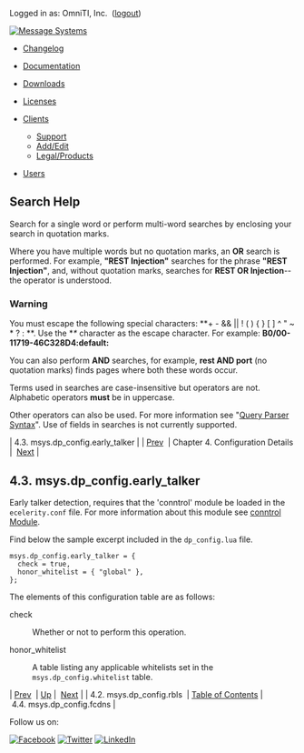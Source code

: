 Logged in as: OmniTI, Inc.  ([logout](https://support.messagesystems.com/logout.php))

[![Message Systems](https://support.messagesystems.com/images/ms-white205.png)](https://support.messagesystems.com/start.php) 

*   [Changelog](https://support.messagesystems.com/start.php?show=changelog)
*   [Documentation](https://support.messagesystems.com/docs/)
*   [Downloads](https://support.messagesystems.com/start.php)

*   [Licenses](https://support.messagesystems.com/license_summary.php)
*   <a href="">Clients</a>
    *   [Support](https://support.messagesystems.com/cs.php)
    *   [Add/Edit](https://support.messagesystems.com/edit_client.php)
    *   [Legal/Products](https://support.messagesystems.com/edit_products.php)
*   [Users](https://support.messagesystems.com/edit_customer.php)

## Search Help

Search for a single word or perform multi-word searches by enclosing your search in quotation marks.

Where you have multiple words but no quotation marks, an **OR** search is performed. For example, **"REST Injection"** searches for the phrase **"REST Injection"**, and, without quotation marks, searches for **REST OR Injection**--the operator is understood.

### Warning

You must escape the following special characters: **+ - && || ! ( ) { } [ ] ^ " ~ * ? : \**. Use the **\** character as the escape character. For example: **B0/00-11719-46C328D4\:default\:**

You can also perform **AND** searches, for example, **rest AND port** (no quotation marks) finds pages where both these words occur.

Terms used in searches are case-insensitive but operators are not. Alphabetic operators **must** be in uppercase.

Other operators can also be used. For more information see "[Query Parser Syntax](https://lucene.apache.org/core/old_versioned_docs/versions/3_0_0/queryparsersyntax.html)". Use of fields in searches is not currently supported.

| 4.3. msys.dp_config.early_talker |
| [Prev](policy.default.configuration.msys.dp_config.rbls.php)  | Chapter 4. Configuration Details |  [Next](policy.default.configuration.msys.dp_config.fcdns.php) |

## 4.3. msys.dp_config.early_talker

Early talker detection, requires that the 'conntrol' module be loaded in the `ecelerity.conf` file. For more information about this module see [conntrol Module](https://support.messagesystems.com/docs/web-ref/modules.conntrol.php).

Find below the sample excerpt included in the `dp_config.lua` file.

```
msys.dp_config.early_talker = {
  check = true,
  honor_whitelist = { "global" },
};
```

The elements of this configuration table are as follows:

<dl class="variablelist">

<dt>check</dt>

<dd>

Whether or not to perform this operation.

</dd>

<dt>honor_whitelist</dt>

<dd>

A table listing any applicable whitelists set in the `msys.dp_config.whitelist` table.

</dd>

</dl>

| [Prev](policy.default.configuration.msys.dp_config.rbls.php)  | [Up](policy.default.configuration.php) |  [Next](policy.default.configuration.msys.dp_config.fcdns.php) |
| 4.2. msys.dp_config.rbls  | [Table of Contents](index.php) |  4.4. msys.dp_config.fcdns |

Follow us on:

[![Facebook](https://support.messagesystems.com/images/icon-facebook.png)](http://www.facebook.com/messagesystems) [![Twitter](https://support.messagesystems.com/images/icon-twitter.png)](http://twitter.com/#!/MessageSystems) [![LinkedIn](https://support.messagesystems.com/images/icon-linkedin.png)](http://www.linkedin.com/company/message-systems)